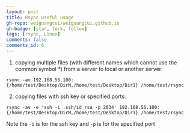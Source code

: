 ```yaml
---
layout: post
title: Rsync useful usage
gh-repo: weiguangcui/weiguangcui.github.io
gh-badge: [star, fork, follow]
tags: [rsync, Linux]
comments: false
comments_id: 6
---
```


1. copying multiple files (with different names which cannot use the common symbol *) from a server to local or another server:

```
rsync -av 192.168.56.100:{/home/test/Desktop/DirM,/home/test/Desktop/Dir1} /home/test/rsync
```

2. copying files with ssh key or specified ports:

```
rsync -av -e 'ssh -i .ssh/id_rsa -p 2034' 192.168.56.100:{/home/test/Desktop/DirM,/home/test/Desktop/Dir1} /home/test/rsync
```
Note the `-i` is for the ssh key and `-p` is for the specified port
